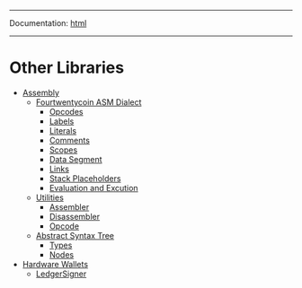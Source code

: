 -----

Documentation: [html](https://420integrated.com/wiki/)

-----

Other Libraries
===============

* [Assembly](assembly)
  * [Fourtwentycoin ASM Dialect](assembly/dialect)
    * [Opcodes](assembly/dialect)
    * [Labels](assembly/dialect)
    * [Literals](assembly/dialect)
    * [Comments](assembly/dialect)
    * [Scopes](assembly/dialect)
    * [Data Segment](assembly/dialect)
    * [Links](assembly/dialect)
    * [Stack Placeholders](assembly/dialect)
    * [Evaluation and Excution](assembly/dialect)
  * [Utilities](assembly/api)
    * [Assembler](assembly/api)
    * [Disassembler](assembly/api)
    * [Opcode](assembly/api)
  * [Abstract Syntax Tree](assembly/ast)
    * [Types](assembly/ast)
    * [Nodes](assembly/ast)
* [Hardware Wallets](hardware)
  * [LedgerSigner](hardware)

